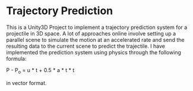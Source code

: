 # Trajectory Prediction

This is a Unity3D Project to implement a trajectory prediction system for a projectile
in 3D space. A lot of approaches online involve setting up a parallel scene to simulate the 
motion at an accelerated rate and send the resulting data to the current scene to predict 
the trajectile. I have implemented the prediction system using physics through the following
formula:

P - P<sub>o</sub> = u * t + 0.5 * a * t * t

in vector format.